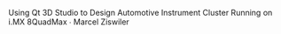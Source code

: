 Using Qt 3D Studio to Design Automotive Instrument Cluster Running on i.MX 8QuadMax ∙ Marcel Ziswiler
